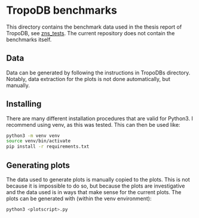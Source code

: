 # TropoDB benchmarks

This directory contains the benchmark data used in the thesis report of TropoDB, see [zns_tests](https://github.com/Krien/TropoDB/tree/master/implementation/rocksdb/zns_tests).
The current repository does not contain the benchmarks itself.

## Data

Data can be generated by following the instructions in TropoDBs directory.
Notably, data extraction for the plots is not done automatically, but manually.

## Installing

There are many different installation procedures that are valid for Python3.
I recommend using venv, as this was tested. This can then be used like:

```bash
python3 -m venv venv
source venv/bin/activate
pip install -r requirements.txt
```

## Generating plots

The data used to generate plots is manually copied to the plots.
This is not because it is impossible to do so, but because the plots are investigative and the data used is in ways that make sense for the current plots.
The plots can be generated with (within the venv environment):

```bash
python3 <plotscript>.py
```
